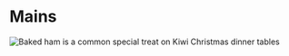 # Mains

![Baked ham is a common special treat on Kiwi Christmas dinner tables ](../.gitbook/assets/baked-ham.jpg)

